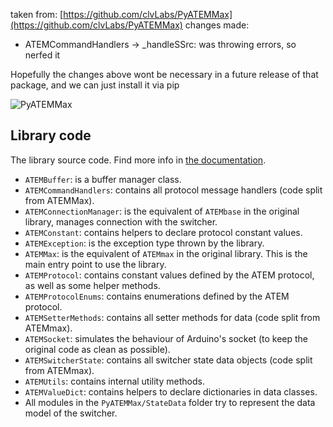 taken from: [https://github.com/clvLabs/PyATEMMax](https://github.com/clvLabs/PyATEMMax)
changes made:
* ATEMCommandHandlers -> _handleSSrc: was throwing errors, so nerfed it

Hopefully the changes above wont be necessary in a future release of that package, and we can just install it via pip


![PyATEMMax](https://clvlabs.github.io/PyATEMMax/assets/images/logo.png)

## Library code

The library source code. Find more info in [the documentation](https://clvlabs.github.io/PyATEMMax/dev/).

* `ATEMBuffer`: is a buffer manager class.
* `ATEMCommandHandlers`: contains all protocol message handlers (code split from ATEMMax).
* `ATEMConnectionManager`: is the equivalent of `ATEMbase` in the original library, manages connection with the switcher.
* `ATEMConstant`: contains helpers to declare protocol constant values.
* `ATEMException`: is the exception type thrown by the library.
* `ATEMMax`: is the equivalent of `ATEMmax` in the original library. This is the main entry point to use the library.
* `ATEMProtocol`: contains constant values defined by the ATEM protocol, as well as some helper methods.
* `ATEMProtocolEnums`: contains enumerations defined by the ATEM protocol.
* `ATEMSetterMethods`: contains all setter methods for data (code split from ATEMmax).
* `ATEMSocket`: simulates the behaviour of Arduino's socket (to keep the original code as clean as possible).
* `ATEMSwitcherState`: contains all switcher state data objects (code split from ATEMmax).
* `ATEMUtils`: contains internal utility methods.
* `ATEMValueDict`: contains helpers to declare dictionaries in data classes.
* All modules in the `PyATEMMax/StateData` folder try to represent the data model of the switcher.
